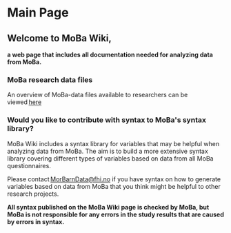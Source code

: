 # ﻿Main Page 

## Welcome to MoBa Wiki, 

**a web page that includes all documentation needed for analyzing data from MoBa.** 

### MoBa research data files 

An overview of MoBa-data files available to researchers can be viewed [here](https://www.fhi.no/en/ch/studies/moba/for-forskere-artikler/moba-research-data-files/) 

### Would you like to contribute with syntax to MoBa's syntax library? 

MoBa Wiki includes a syntax library for variables that may be helpful when analyzing data from MoBa. The aim is to build a more extensive syntax library covering different types of variables based on data from all MoBa questionnaires. 

Please contact [MorBarnData@fhi.no](mailto:MorBarnData@fhi.no) if you have syntax on how to generate variables based on data from MoBa that you think might be helpful to other research projects. 

**All syntax published on the MoBa Wiki page is checked by MoBa, but MoBa is not responsible for any errors in the study results that are caused by errors in syntax.** 

